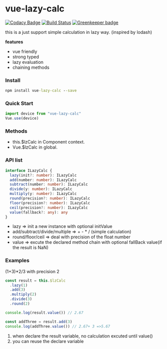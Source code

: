 # vue-lazy-calc

[![Codacy Badge](https://api.codacy.com/project/badge/Grade/842028f156034786bad7a874b7fa513f)](https://app.codacy.com/app/dreambo8563/vue-lazy-calc?utm_source=github.com&utm_medium=referral&utm_content=dreambo8563/vue-lazy-calc&utm_campaign=Badge_Grade_Dashboard)
[![Build Status](https://travis-ci.com/dreambo8563/vue-lazy-calc.svg?branch=master)](https://travis-ci.com/dreambo8563/vue-lazy-calc) [![Greenkeeper badge](https://badges.greenkeeper.io/dreambo8563/vue-lazy-calc.svg)](https://greenkeeper.io/)

this is a just support simple calculation in lazy way.
(inspired by lodash)

**features**

- vue friendly
- strong typed
- lazy evaluation
- chaining methods

### Install

```cmd
npm install vue-lazy-calc --save
```

### Quick Start

```js
import device from "vue-lazy-calc"
Vue.use(device)
```

### Methods

- this.\$lzCalc in Component context.
- Vue.\$lzCalc in global.

### API list

```ts
interface ILazyCalc {
  lazy(init?: number): ILazyCalc
  add(number: number): ILazyCalc
  subtract(number: number): ILazyCalc
  divide(y: number): ILazyCalc
  multiply(y: number): ILazyCalc
  round(precision?: number): ILazyCalc
  floor(precision?: number): ILazyCalc
  ceil(precision?: number): ILazyCalc
  value(fallback?: any): any
}
```

- lazy => init a new instance with optional initValue
- add/subtract/divide/multiple => + - \* / (simple calculation)
- round/floor/ceil => deal with precision of the float number
- value => excute the declared method chain with optional fallBack value(if the result is NaN)

### Examples

(1+3)\*2/3 with precision 2

```js
const result = this.$lzCalc
  .lazy(1)
  .add(3)
  .multiply(2)
  .divide(3)
  .round(2)

console.log(result.value()) // 2.67

const addThree = result.add(3)
console.log(addThree.value()) // 2.67+ 3 =>5.67
```

1. when declare the result variable, no calculation excuted until value()
2. you can reuse the declare variable
